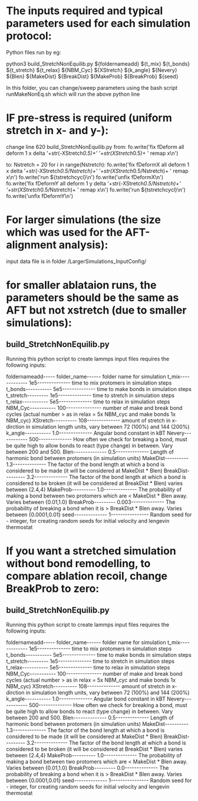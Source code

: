 # The inputs required and typical parameters used for each simulation protocol:

Python files run by eg:

python3 build_StretchNonEquilib.py ${foldernameadd} ${t_mix} ${t_bonds} ${t_stretch} ${t_relax} ${NBM_Cyc} ${XStretch} ${k_angle} ${Nevery} ${Blen} ${MakeDist} ${BreakDist} ${MakeProb} ${BreakProb} ${seed}

In this folder, you can change/sweep parameters using the bash script runMakeNonEq.sh which will run the above python line

# IF pre-stress is required (uniform stretch in x- and y-):
change line 620 build_StretchNonEquilib.py from:
fo.write('fix                    fDeform all deform 1 x delta '+str(-XStretch*0.5)+' '+str(XStretch*0.5)+ ' remap x\n')

to:
Nstretch = 20
for i in range(Nstretch):
    fo.write('fix                    fDeformX all deform 1 x delta '+str(-XStretch*0.5/Nstretch)+' '+str(XStretch*0.5/Nstretch)+ ' remap x\n')
    fo.write('run                    ${tstretchcycl}\n')
    fo.write('unfix fDeformX\n')
    fo.write('fix                    fDeformY all deform 1 y delta '+str(-XStretch*0.5/Nstretch)+' '+str(XStretch*0.5/Nstretch)+ ' remap x\n')
    fo.write('run                    ${tstretchcycl}\n')
    fo.write('unfix fDeformY\n')

# For larger simulations (the size which was used for the AFT-alignment analysis):
input data file is in folder /LargerSimulations_InputConfig/

# for smaller ablataion runs, the parameters should be the same as AFT but not xstretch (due to smaller simulations):

## build_StretchNonEquilib.py

Running this python script to create lammps input files requires the following inputs:

foldernameadd----- folder_name------ folder name for simulation 
t_mix------------- 1e5-------------- time to mix protomers in simulation steps 
t_bonds----------- 5e5-------------- time to make bonds in simulation steps 
t_stretch--------- 1e5-------------- time to stretch in simulation steps 
t_relax----------- 5e5-------------- time to relax in simulation steps 
NBM_Cyc----------- 100--------------- number of make and break bond cycles (actual number > as in relax = 5x NBM_cyc and make bonds 1x NBM_cyc)
XStretch---------- 108-------------- amount of stretch in x-dirction in simulation length units, vary between 72 (100%) and 144 (200%)
k_angle----------- 1.0-------------- Angular bond constant in kBT
Nevery------------ 500-------------- How often we check for breaking a bond, must be quite high to allow bonds to react (type change) in between. Vary between 200 and 500.
Blen-------------- 0.5-------------- Length of harmonic bond between protomers (in simulation units)
MakeDist---------- 1.3-------------- The factor of the bond length at which a bond is considered to be made (it will be considered at MakeDist * Blen)
BreakDist--------- 3.2-------------- The factor of the bond length at which a bond is considered to be broken (it will be considered at BreakDist * Blen) varies between {2.4,4}
MakeProb---------- 1.0-------------- The probability of making a bond between two protomers which are < MakeDist * Blen away. Varies between {0.01,1.0}
BreakProb--------- 0.003-------------- The probability of breaking a bond when it is > BreakDist * Blen away. Varies between {0.0001,0.01}
seed-------------- 1---------------- Random seed for - integer, for creating random seeds for initial velocity and lengevin thermostat


# If you want a stretched simulation without bond remodelling, to compare ablation recoil, change BreakProb to zero:

## build_StretchNonEquilib.py

Running this python script to create lammps input files requires the following inputs:

foldernameadd----- folder_name------ folder name for simulation 
t_mix------------- 1e5-------------- time to mix protomers in simulation steps 
t_bonds----------- 5e5-------------- time to make bonds in simulation steps 
t_stretch--------- 1e5-------------- time to stretch in simulation steps 
t_relax----------- 5e5-------------- time to relax in simulation steps 
NBM_Cyc----------- 100--------------- number of make and break bond cycles (actual number > as in relax = 5x NBM_cyc and make bonds 1x NBM_cyc)
XStretch---------- 108-------------- amount of stretch in x-dirction in simulation length units, vary between 72 (100%) and 144 (200%)
k_angle----------- 1.0-------------- Angular bond constant in kBT
Nevery------------ 500-------------- How often we check for breaking a bond, must be quite high to allow bonds to react (type change) in between. Vary between 200 and 500.
Blen-------------- 0.5-------------- Length of harmonic bond between protomers (in simulation units)
MakeDist---------- 1.3-------------- The factor of the bond length at which a bond is considered to be made (it will be considered at MakeDist * Blen)
BreakDist--------- 3.2-------------- The factor of the bond length at which a bond is considered to be broken (it will be considered at BreakDist * Blen) varies between {2.4,4}
MakeProb---------- 1.0-------------- The probability of making a bond between two protomers which are < MakeDist * Blen away. Varies between {0.01,1.0}
BreakProb--------- 0.0-------------- The probability of breaking a bond when it is > BreakDist * Blen away. Varies between {0.0001,0.01}
seed-------------- 1---------------- Random seed for - integer, for creating random seeds for initial velocity and lengevin thermostat
